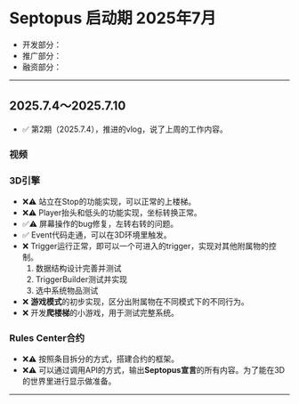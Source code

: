 # Septopus 启动期 2025年7月

* 开发部分：
* 推广部分：
* 融资部分：

------------------------------------------------------

## 2025.7.4～2025.7.10

* ✅ 第2期（2025.7.4），推进的vlog，说了上周的工作内容。

### 视频

### 3D引擎

* ❌⚠️ 站立在Stop的功能实现，可以正常的上楼梯。
* ❌⚠️ Player抬头和低头的功能实现，坐标转换正常。
* ✅⚠️ 屏幕操作的bug修复，左转右转的问题。
* ✅ Event代码走通，可以在3D环境里触发。
* ❌ Trigger运行正常，即可以一个可进入的trigger，实现对其他附属物的控制。
    1. 数据结构设计完善并测试
    2. TriggerBuilder测试并实现
    3. 选中系统物品测试
* ❌ **游戏模式**的初步实现，区分出附属物在不同模式下的不同行为。
* ❌ 开发**爬楼梯**的小游戏，用于测试完整系统。

### Rules Center合约

* ❌⚠️ 按照条目拆分的方式，搭建合约的框架。
* ❌⚠️ 可以通过调用API的方式，输出**Septopus宣言**的所有内容。为了能在3D的世界里进行显示做准备。

------------------------------------------------------